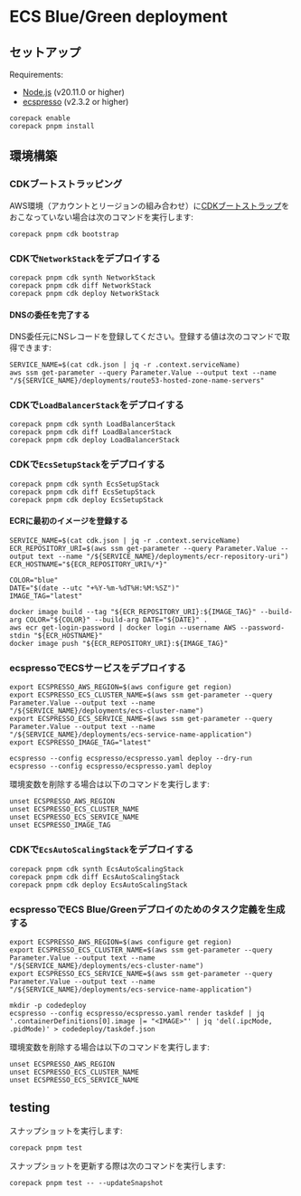 # ECS Blue/Green deployment

## セットアップ

Requirements:

- [Node.js](https://nodejs.org/) (v20.11.0 or higher)
- [ecspresso](https://github.com/kayac/ecspresso) (v2.3.2 or higher)

```shell
corepack enable
corepack pnpm install
```

## 環境構築

### CDKブートストラッピング

AWS環境（アカウントとリージョンの組み合わせ）に[CDKブートストラップ](https://docs.aws.amazon.com/ja_jp/cdk/v2/guide/bootstrapping.html)をおこなっていない場合は次のコマンドを実行します:

```shell
corepack pnpm cdk bootstrap
```

### CDKで`NetworkStack`をデプロイする

```shell
corepack pnpm cdk synth NetworkStack
corepack pnpm cdk diff NetworkStack
corepack pnpm cdk deploy NetworkStack
```

#### DNSの委任を完了する

DNS委任元にNSレコードを登録してください。登録する値は次のコマンドで取得できます:

```shell
SERVICE_NAME=$(cat cdk.json | jq -r .context.serviceName)
aws ssm get-parameter --query Parameter.Value --output text --name "/${SERVICE_NAME}/deployments/route53-hosted-zone-name-servers"
```

### CDKで`LoadBalancerStack`をデプロイする

```shell
corepack pnpm cdk synth LoadBalancerStack
corepack pnpm cdk diff LoadBalancerStack
corepack pnpm cdk deploy LoadBalancerStack
```

### CDKで`EcsSetupStack`をデプロイする

```shell
corepack pnpm cdk synth EcsSetupStack
corepack pnpm cdk diff EcsSetupStack
corepack pnpm cdk deploy EcsSetupStack
```

#### ECRに最初のイメージを登録する

```shell
SERVICE_NAME=$(cat cdk.json | jq -r .context.serviceName)
ECR_REPOSITORY_URI=$(aws ssm get-parameter --query Parameter.Value --output text --name "/${SERVICE_NAME}/deployments/ecr-repository-uri")
ECR_HOSTNAME="${ECR_REPOSITORY_URI%/*}"

COLOR="blue"
DATE="$(date --utc "+%Y-%m-%dT%H:%M:%SZ")"
IMAGE_TAG="latest"

docker image build --tag "${ECR_REPOSITORY_URI}:${IMAGE_TAG}" --build-arg COLOR="${COLOR}" --build-arg DATE="${DATE}" .
aws ecr get-login-password | docker login --username AWS --password-stdin "${ECR_HOSTNAME}"
docker image push "${ECR_REPOSITORY_URI}:${IMAGE_TAG}"
```

### ecspressoでECSサービスをデプロイする

```shell
export ECSPRESSO_AWS_REGION=$(aws configure get region)
export ECSPRESSO_ECS_CLUSTER_NAME=$(aws ssm get-parameter --query Parameter.Value --output text --name "/${SERVICE_NAME}/deployments/ecs-cluster-name")
export ECSPRESSO_ECS_SERVICE_NAME=$(aws ssm get-parameter --query Parameter.Value --output text --name "/${SERVICE_NAME}/deployments/ecs-service-name-application")
export ECSPRESSO_IMAGE_TAG="latest"

ecspresso --config ecspresso/ecspresso.yaml deploy --dry-run
ecspresso --config ecspresso/ecspresso.yaml deploy
```

環境変数を削除する場合は以下のコマンドを実行します:

```shell
unset ECSPRESSO_AWS_REGION
unset ECSPRESSO_ECS_CLUSTER_NAME
unset ECSPRESSO_ECS_SERVICE_NAME
unset ECSPRESSO_IMAGE_TAG
```

### CDKで`EcsAutoScalingStack`をデプロイする

```shell
corepack pnpm cdk synth EcsAutoScalingStack
corepack pnpm cdk diff EcsAutoScalingStack
corepack pnpm cdk deploy EcsAutoScalingStack
```

### ecspressoでECS Blue/Greenデプロイのためのタスク定義を生成する

```shell
export ECSPRESSO_AWS_REGION=$(aws configure get region)
export ECSPRESSO_ECS_CLUSTER_NAME=$(aws ssm get-parameter --query Parameter.Value --output text --name "/${SERVICE_NAME}/deployments/ecs-cluster-name")
export ECSPRESSO_ECS_SERVICE_NAME=$(aws ssm get-parameter --query Parameter.Value --output text --name "/${SERVICE_NAME}/deployments/ecs-service-name-application")

mkdir -p codedeploy
ecspresso --config ecspresso/ecspresso.yaml render taskdef | jq '.containerDefinitions[0].image |= "<IMAGE>"' | jq 'del(.ipcMode, .pidMode)' > codedeploy/taskdef.json
```

環境変数を削除する場合は以下のコマンドを実行します:

```shell
unset ECSPRESSO_AWS_REGION
unset ECSPRESSO_ECS_CLUSTER_NAME
unset ECSPRESSO_ECS_SERVICE_NAME
```

## testing

スナップショットを実行します:

```shell
corepack pnpm test
```

スナップショットを更新する際は次のコマンドを実行します:

```shell
corepack pnpm test -- --updateSnapshot
```
